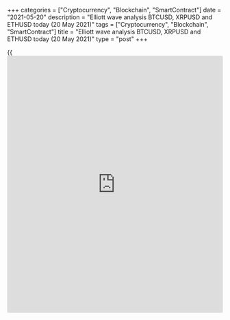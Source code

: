 +++
categories = ["Cryptocurrency", "Blockchain", "SmartContract"]
date = "2021-05-20"
description = "Elliott wave analysis BTCUSD, XRPUSD and ETHUSD today (20 May 2021)"
tags = ["Cryptocurrency", "Blockchain", "SmartContract"]
title = "Elliott wave analysis BTCUSD, XRPUSD and ETHUSD today (20 May 2021)"
type = "post"
+++

{{<iframe id="large-banner" src="https://www.bounty.group/#slide=23.0" width="100%" height="600" scrolling="no" style="border: 0px solid rgb(216, 221, 230); border-radius: 3px;">}}

2021-05-20

2021-05-20

Short-term forecast for BTCUSD, XRPUSD and ETHUSD 20.05.2021Roman Onegin

I welcome my readers!

I have prepared a short-term cryptocurrency forecast based on Elliott
wave analysis of Bitcoin, Ripple, and Ethereum. I offer entry signals to
trade each cryptocurrency.

The cryptocurrency market is forming descending impulses. Let us explore
the situation for each cryptocurrency pair in more detail.

The article covers the following subjects:

## Elliott wave Bitcoin analysis

After the upward corrective wave had completed as a zigzag, the BTCUSD
market started developing a bear impulse wave. This impulse should be
composed of the sub-waves [1]-[2]-[3]-[4]-[5]. So far, there have
completed the first two sub-waves, a five-wave impulse [1] and a zigzag-
shaped correction [2]. There is unfolding the third impulse wave, namely
its middle part, sub-wave (3). the corrective wave 4 should soon form,
and the price will decline in sub-wave 5 to the low of 29800.00, marked
by sub-wave 3.

### Trading plan for [BTCUSD][1] today:

Sell 39609.00, TP 29800.00

* * *

## Elliott wave Ripple analysis

The market is declining, so the previous layout is not relevant now. The
market should be forming the first leg of the double zigzag, wave (W).
The (W) wave is composed of three major sub-waves A-B-C, where the first
two ones look completed. There is unfolding the bearish impulse wave C.
Correction [4] could end soon, and the price will resume declining in
the final sub-wave [5]. The Ripple price could go down to a level of
0.777, a little lower than the level of impulse A completion.

### Trading plan for [XRPUSD][2] today:

Sell 1.134, TP 0.777

* * *

## Elliott wave Ethereum analysis

The ETHUSD market is developing the initial part of the impulse down
wave. There should have completed impulse 1 and correction 2, which is a
zigzag opposite the impulse. There is currently unfolding the third
impulse wave, namely its sub-wave [3]. The first three legs of wave [3]
must have finished, and correction 4 should complete soon. After that,
the price could decline to a level of 1800.00, marked by wave 3.

### Trading plan for [ETHUSD][3] **** today:

Sell 2600.76, TP 1800.00

* * *

P.S. Did you like my article? Share it in social networks: it will be
the best “thank you" :)

Ask me questions and comment below. I’ll be glad to answer your
questions and give necessary explanations.

 **Useful links:**

  * I recommend trying to trade with a reliable broker [here][4]. The system allows you to trade by yourself or copy successful traders from all across the globe.
  * Use my promo-code BLOG for getting deposit bonus 50% on LiteForex platform. Just enter this code in the appropriate field while [depositing][5] your trading account.
  * Telegram chat for traders: <t.me/liteforexengchat>. We are sharing the signals and trading experience
  * Telegram channel with high-quality analytics, Forex reviews, training articles, and other useful things for traders <t.me/liteforex>



## Price chart of BTCUSD in real time mode

The content of this article reflects the author’s opinion and does not
necessarily reflect the official position of LiteForex. The material
published on this page is provided for informational purposes only and
should not be considered as the provision of investment advice for the
purposes of Directive 2004/39/EC.

Rate this article:

{{value}}

( {{count}} {{title}} )

   1. my.liteforex.com/trading/chart?symbol=BTCUSD
   2. my.liteforex.com/trading/chart?symbol=XRPUSD
   3. my.liteforex.com/trading/chart?symbol=ETHUSD
   4. my.liteforex.com/?category=analysts-opinions&slug=short-term-forecast-for-[BTC](https://www.playgroundfx.com/blog/who-is-the-creator-of-bitcoin/)usd-xrpusd-and-ethusd-20052021&openPopup=%2Fregistration%2Fpopup&utm_source=blog&utm_medium=article&utm_campaign=bonus
   5. my.liteforex.com/deposit/?category=analysts-opinions&slug=short-term-forecast-for-[BTC](https://www.playgroundfx.com/blog/who-is-the-creator-of-bitcoin/)usd-xrpusd-and-ethusd-20052021&promo_code=BLOG&utm_source=blog&utm_medium=article&utm_campaign=bonus